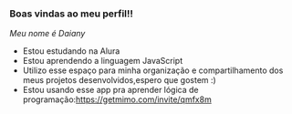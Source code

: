 ### Boas vindas ao meu perfil!!

*Meu nome é Daiany*

- Estou estudando na Alura
- Estou aprendendo a linguagem JavaScript
- Utilizo esse espaço para minha organização e compartilhamento dos meus projetos desenvolvidos,espero que gostem :)
- Estou usando esse app pra aprender lógica de programação:https://getmimo.com/invite/qmfx8m
